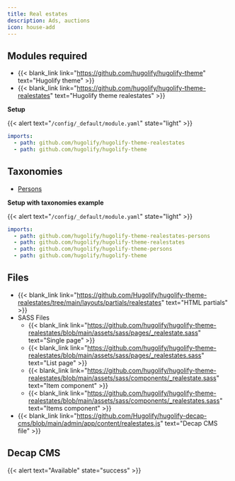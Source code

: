 ```yaml
---
title: Real estates
description: Ads, auctions
icon: house-add
---
```


## Modules required

- {{< blank_link link="https://github.com/hugolify/hugolify-theme" text="Hugolify theme" >}}
- {{< blank_link link="https://github.com/hugolify/hugolify-theme-realestates" text="Hugolify theme realestates" >}}

**Setup**

{{< alert text="`/config/_default/module.yaml`" state="light" >}}

```yml
imports:
  - path: github.com/hugolify/hugolify-theme-realestates
  - path: github.com/hugolify/hugolify-theme
```

## Taxonomies

- [Persons](/docs/taxonomies/realestates-persons/)

**Setup with taxonomies example**

{{< alert text="`/config/_default/module.yaml`" state="light" >}}

```yml
imports:
  - path: github.com/hugolify/hugolify-theme-realestates-persons
  - path: github.com/hugolify/hugolify-theme-realestates
  - path: github.com/hugolify/hugolify-theme-persons
  - path: github.com/hugolify/hugolify-theme
```

## Files

- {{< blank_link link="https://github.com/Hugolify/hugolify-theme-realestates/tree/main/layouts/partials/realestates" text="HTML partials" >}}
- SASS Files
  - {{< blank_link link="https://github.com/hugolify/hugolify-theme-realestates/blob/main/assets/sass/pages/_realestate.sass" text="Single page" >}}
  - {{< blank_link link="https://github.com/hugolify/hugolify-theme-realestates/blob/main/assets/sass/pages/_realestates.sass" text="List page" >}}
  - {{< blank_link link="https://github.com/hugolify/hugolify-theme-realestates/blob/main/assets/sass/components/_realestate.sass" text="Item component" >}}
  - {{< blank_link link="https://github.com/hugolify/hugolify-theme-realestates/blob/main/assets/sass/components/_realestates.sass" text="Items component" >}}
- {{< blank_link link="https://github.com/Hugolify/hugolify-decap-cms/blob/main/admin/app/content/realestates.js" text="Decap CMS file" >}}

## Decap CMS

{{< alert text="Available" state="success" >}}
